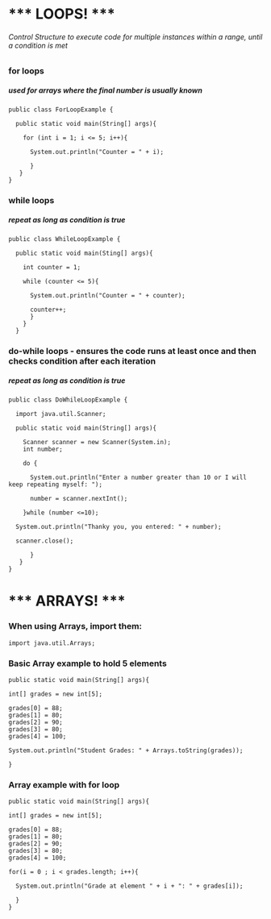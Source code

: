 
# *** LOOPS! ***
###### Control Structure to execute code for multiple instances within a range, until a condition is met


### for loops
##### used for arrays where the final number is usually known
```
public class ForLoopExample {

  public static void main(String[] args){

    for (int i = 1; i <= 5; i++){

      System.out.println("Counter = " + i);

      }
   }
}
```

### while loops
##### repeat as long as condition is true
```
public class WhileLoopExample {

  public static void main(Sting[] args){

    int counter = 1;

    while (counter <= 5){

      System.out.println("Counter = " + counter);

      counter++;
      }
    }
  }
```

### do-while loops - ensures the code runs at least once and then checks condition after each iteration
##### repeat as long as condition is true
```
public class DoWhileLoopExample {

  import java.util.Scanner;

  public static void main(String[] args){

    Scanner scanner = new Scanner(System.in);
    int number;

    do {

      System.out.println("Enter a number greater than 10 or I will keep repeating myself: ");

      number = scanner.nextInt();

    }while (number <=10);

  System.out.println("Thanky you, you entered: " + number);

  scanner.close();

      }
   }
}
```




# *** ARRAYS! ***


### When using Arrays, import them:
```
import java.util.Arrays;
```


### Basic Array example to hold 5 elements
```
public static void main(String[] args){

int[] grades = new int[5];

grades[0] = 88;
grades[1] = 80;
grades[2] = 90;
grades[3] = 80;
grades[4] = 100;

System.out.println("Student Grades: " + Arrays.toString(grades));

}

```


### Array example with for loop
```
public static void main(String[] args){

int[] grades = new int[5];

grades[0] = 88;
grades[1] = 80;
grades[2] = 90;
grades[3] = 80;
grades[4] = 100;

for(i = 0 ; i < grades.length; i++){

  System.out.println("Grade at element " + i + ": " + grades[i]);

  }
}

```
